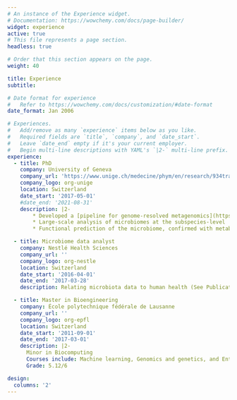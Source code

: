 ```yaml
---
# An instance of the Experience widget.
# Documentation: https://wowchemy.com/docs/page-builder/
widget: experience
active: true
# This file represents a page section.
headless: true

# Order that this section appears on the page.
weight: 40

title: Experience
subtitle:

# Date format for experience
#   Refer to https://wowchemy.com/docs/customization/#date-format
date_format: Jan 2006

# Experiences.
#   Add/remove as many `experience` items below as you like.
#   Required fields are `title`, `company`, and `date_start`.
#   Leave `date_end` empty if it's your current employer.
#   Begin multi-line descriptions with YAML's `|2-` multi-line prefix.
experience:
  - title: PhD
    company: University of Geneva
    company_url: 'https://www.unige.ch/medecine/phym/en/research/934trajkovski/'
    company_logo: org-unige
    location: Switzerland
    date_start: '2017-05-01'
    #date_end: '2021-08-31'
    description: |2-
        * Developed a [pipeline for genome-resolved metagenomics](https://metagenome-atlas.github.io/)
        * Large-scale analysis of microbiomes at the subspecies-level
        * Functional prediction of the microbiome, confirmed with metabolomics

  - title: Microbiome data analyst
    company: Nestlé Health Sciences
    company_url: ''
    company_logo: org-nestle
    location: Switzerland
    date_start: '2016-04-01'
    date_end: '2017-03-28'
    description: Relating microbiota data to human health (See Publications)

  - title: Master in Bioengineering
    company: École polytechnique fédérale de Lausanne
    company_url: ''
    company_logo: org-epfl
    location: Switzerland
    date_start: '2011-09-01'
    date_end: '2017-03-01'
    description: |2-
      Minor in Biocomputing  
      Courses include: Machine learning, Genomics and genetics, and Entrepreneurship  
      Grade: 5.12/6

design:
  columns: '2'
---
```

